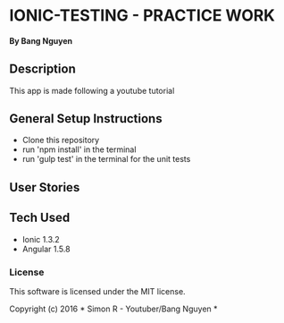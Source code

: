 # IONIC-TESTING - PRACTICE WORK
#### By Bang Nguyen

## Description
This app is made following a youtube tutorial

## General Setup Instructions
* Clone this repository
* run 'npm install' in the terminal
* run 'gulp test' in the terminal for the unit tests

## User Stories


## Tech Used
* Ionic 1.3.2
* Angular 1.5.8


### License

This software is licensed under the MIT license.

Copyright (c) 2016 * Simon R - Youtuber/Bang Nguyen *
